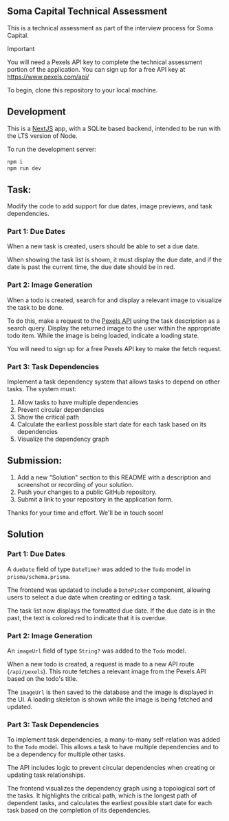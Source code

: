 ## Soma Capital Technical Assessment

This is a technical assessment as part of the interview process for Soma Capital.

> [!IMPORTANT]  
> You will need a Pexels API key to complete the technical assessment portion of the application. You can sign up for a free API key at https://www.pexels.com/api/  

To begin, clone this repository to your local machine.

## Development

This is a [NextJS](https://nextjs.org) app, with a SQLite based backend, intended to be run with the LTS version of Node.

To run the development server:

```bash
npm i
npm run dev
```

## Task:

Modify the code to add support for due dates, image previews, and task dependencies.

### Part 1: Due Dates 

When a new task is created, users should be able to set a due date.

When showing the task list is shown, it must display the due date, and if the date is past the current time, the due date should be in red.

### Part 2: Image Generation 

When a todo is created, search for and display a relevant image to visualize the task to be done. 

To do this, make a request to the [Pexels API](https://www.pexels.com/api/) using the task description as a search query. Display the returned image to the user within the appropriate todo item. While the image is being loaded, indicate a loading state.

You will need to sign up for a free Pexels API key to make the fetch request. 

### Part 3: Task Dependencies

Implement a task dependency system that allows tasks to depend on other tasks. The system must:

1. Allow tasks to have multiple dependencies
2. Prevent circular dependencies
3. Show the critical path
4. Calculate the earliest possible start date for each task based on its dependencies
5. Visualize the dependency graph

## Submission:

1. Add a new "Solution" section to this README with a description and screenshot or recording of your solution. 
2. Push your changes to a public GitHub repository.
3. Submit a link to your repository in the application form.

Thanks for your time and effort. We'll be in touch soon!

## Solution

### Part 1: Due Dates

A `dueDate` field of type `DateTime?` was added to the `Todo` model in `prisma/schema.prisma`. 

The frontend was updated to include a `DatePicker` component, allowing users to select a due date when creating or editing a task. 

The task list now displays the formatted due date. If the due date is in the past, the text is colored red to indicate that it is overdue.

### Part 2: Image Generation

An `imageUrl` field of type `String?` was added to the `Todo` model. 

When a new todo is created, a request is made to a new API route (`/api/pexels`). This route fetches a relevant image from the Pexels API based on the todo's title. 

The `imageUrl` is then saved to the database and the image is displayed in the UI. A loading skeleton is shown while the image is being fetched and updated.

### Part 3: Task Dependencies

To implement task dependencies, a many-to-many self-relation was added to the `Todo` model. This allows a task to have multiple dependencies and to be a dependency for multiple other tasks.

The API includes logic to prevent circular dependencies when creating or updating task relationships.

The frontend visualizes the dependency graph using a topological sort of the tasks. It highlights the critical path, which is the longest path of dependent tasks, and calculates the earliest possible start date for each task based on the completion of its dependencies.
